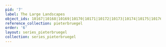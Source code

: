 ```yaml
---
pid: '7'
label: The Large Landscapes
object_ids: 10167|10168|10169|10170|10171|10172|10173|10174|10175|10176|10177|10178|10179
reference_collection: pieterbruegel
order: '6'
layout: series_pieterbruegel
collection: series_pieterbruegel
---
```


